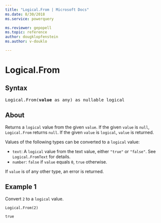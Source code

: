 ```yaml
---
title: "Logical.From | Microsoft Docs"
ms.date: 8/30/2018
ms.service: powerquery

ms.reviewer: gepopell
ms.topic: reference
author: dougklopfenstein
ms.author: v-douklo

---
```

# Logical.From

## Syntax

<pre>
Logical.From(<b>value</b> as any) as nullable logical
</pre>


## About

Returns a `logical` value from the given `value`. If the given `value` is `null`, `Logical.From` returns `null`. If the given `value` is `logical`, `value` is returned. 

Values of the following types can be converted to a `logical` value: <ul> <li>`text`: A `logical` value from the text value, either `"true"` or `"false"`. See `Logical.FromText` for details.</li> <li>`number`: `false` if `value` equals `0`, `true` otherwise.</li> </ul> If `value` is of any other type, an error is returned.

## Example 1
Convert `2` to a `logical` value.

```powerquery-m
Logical.From(2)
```

`true`
